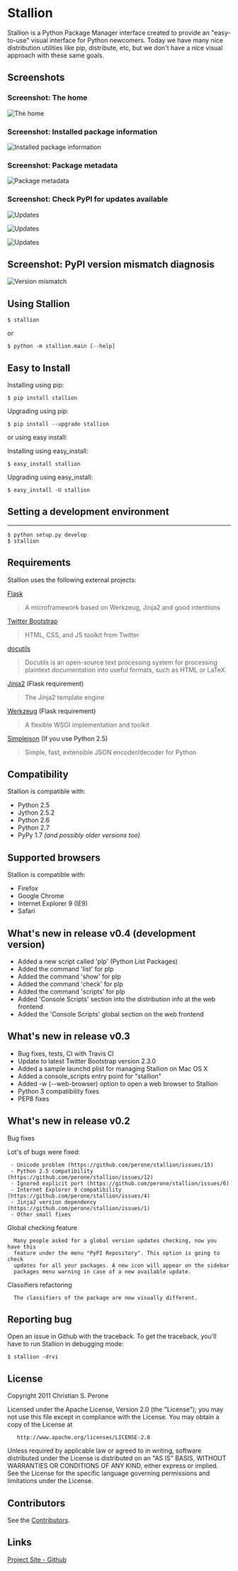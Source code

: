 # Stallion

Stallion is a Python Package Manager interface created to provide an "easy-to-use" visual interface
for Python newcomers. Today we have many nice distribution utilities like pip, distribute, etc, but
we don't have a nice visual approach with these same goals. 

## Screenshots

### Screenshot: The home

![The home](http://pyevolve.sourceforge.net/wordpress/wp-content/uploads/2011/12/main_page.png)

### Screenshot: Installed package information

![Installed package information](http://pyevolve.sourceforge.net/wordpress/wp-content/uploads/2011/12/distr.png)

### Screenshot: Package metadata

![Package metadata](http://pyevolve.sourceforge.net/wordpress/wp-content/uploads/2011/12/metadata.png)

### Screenshot: Check PyPI for updates available

![Updates](http://pyevolve.sourceforge.net/wordpress/wp-content/uploads/2011/12/updates_avail.png)

![Updates](http://pyevolve.sourceforge.net/wordpress/wp-content/uploads/2011/12/updates.png)

![Updates](http://pyevolve.sourceforge.net/wordpress/wp-content/uploads/2011/12/updates2.png)

## Screenshot: PyPI version mismatch diagnosis

![Version mismatch](http://pyevolve.sourceforge.net/wordpress/wp-content/uploads/2011/12/diagnosis.png)

## Using Stallion

    $ stallion

or
   
    $ python -m stallion.main [--help]

## Easy to Install

Installing using pip:

    $ pip install stallion

Upgrading using pip:

    $ pip install --upgrade stallion

or using easy install:

Installing using easy_install:

    $ easy_install stallion

Upgrading using easy_install:

    $ easy_install -U stallion

## Setting a development environment
-------------------------------------------------------------------------------

    $ python setup.py develop
    $ stallion

## Requirements

Stallion uses the following external projects:

[Flask](https://github.com/mitsuhiko/flask)

> A microframework based on Werkzeug, Jinja2 and good intentions

[Twitter Bootstrap](https://github.com/twitter/bootstrap)

> HTML, CSS, and JS toolkit from Twitter

[docutils](http://docutils.sourceforge.net/)

> Docutils is an open-source text processing system for processing plaintext documentation
> into useful formats, such as HTML or LaTeX.

[Jinja2](https://github.com/mitsuhiko/jinja2) (Flask requirement)

>The Jinja2 template engine

[Werkzeug](https://github.com/mitsuhiko/werkzeug) (Flask requirement)

> A flexible WSGI implementation and toolkit

[Simplejson](http://pypi.python.org/pypi/simplejson/) (If you use Python 2.5)

> Simple, fast, extensible JSON encoder/decoder for Python

## Compatibility

Stallion is compatible with:

  - Python 2.5
  - Jython 2.5.2
  - Python 2.6
  - Python 2.7
  - PyPy 1.7 *(and possibly older versions too)*

## Supported browsers

Stallion is compatible with:

  - Firefox
  - Google Chrome
  - Internet Explorer 9 (IE9)
  - Safari

## What's new in release v0.4 (development version)

  - Added a new script called 'plp' (Python List Packages)
  - Added the command 'list' for plp
  - Added the command 'show' for plp
  - Added the command 'check' for plp
  - Added the command 'scripts' for plp
  - Added 'Console Scripts' section into the distribution info
    at the web frontend
  - Added the 'Console Scripts' global section on the
    web frontend

## What's new in release v0.3

  - Bug fixes, tests, CI with Travis CI
  - Update to latest Twitter Bootstrap version 2.3.0
  - Added a sample launchd plist for managing Stallion on Mac OS X
  - Added a console_scripts entry point for "stallion"
  - Added -w (--web-browser) option to open a web browser to Stallion
  - Python 3 compatibility fixes
  - PEP8 fixes

## What's new in release v0.2

Bug fixes

   Lot's of bugs were fixed:

     - Unicode problem (https://github.com/perone/stallion/issues/15)
     - Python 2.5 compatibility (https://github.com/perone/stallion/issues/12)
     - Ignored explicit port (https://github.com/perone/stallion/issues/6)
     - Internet Explorer 9 compatibility (https://github.com/perone/stallion/issues/4)
     - Jinja2 version dependency (https://github.com/perone/stallion/issues/1)
     - Other small fixes

   Global checking feature

      Many people asked for a global version updates checking, now you have this
      feature under the menu "PyPI Repository". This option is going to check
      updates for all your packages. A new icon will appear on the sidebar
      packages menu warning in case of a new available update.
   
   Classifiers refactoring

      The classifiers of the package are now visually different.

## Reporting bug

Open an issue in Github with the traceback. To get the traceback, you'll 
have to run Stallion in debugging mode:

    $ stallion -drvi

## License

   Copyright 2011 Christian S. Perone

   Licensed under the Apache License, Version 2.0 (the "License");
   you may not use this file except in compliance with the License.
   You may obtain a copy of the License at

       http://www.apache.org/licenses/LICENSE-2.0

   Unless required by applicable law or agreed to in writing, software
   distributed under the License is distributed on an "AS IS" BASIS,
   WITHOUT WARRANTIES OR CONDITIONS OF ANY KIND, either express or implied.
   See the License for the specific language governing permissions and
   limitations under the License.

## Contributors

  See the [Contributors](https://github.com/perone/stallion/contributors).
  
## Links

[Project Site - Github](https://github.com/perone/stallion)
